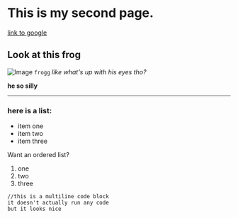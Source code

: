 # This is my second page.

[link to google](https://google.com)

## Look at this frog
![Image](https://www.nhm.ac.uk/content/dam/nhmwww/discover/frog-eyes-evolution/frog-eyes-chubby-frog-flower-full-width.jpg)
`frogg`
*like what's up with his eyes tho?*

**he so silly**

***

### here is a list:
* item one
* item two
* item three

Want an ordered list?
1. one
2. two
3. three

```
//this is a multiline code block
it doesn't actually run any code
but it looks nice
```
